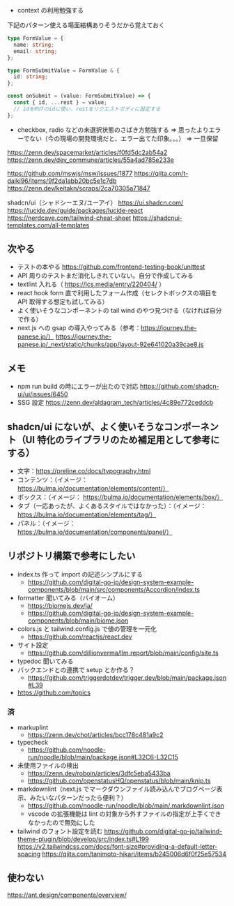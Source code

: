 - context の利用勉強する

下記のパターン使える場面結構ありそうだから覚えておく

```ts
type FormValue = {
  name: string;
  email: string;
};

type FormSubmitValue = FormValue & {
  id: string;
};

const onSubmit = (value: FormSubmitValue) => {
  const { id, ...rest } = value;
  // idをPUTのidに使い、restをリクエストボディに設定する
};
```

- checkbox, radio などの未選択状態のさばき方勉強する
  ⇒ 思ったよりエラーでない（今の現場の開発環境だと、エラー出てた印象。。。）
  ⇒ 一旦保留

https://zenn.dev/spacemarket/articles/f0fd5dc2ab54a2
https://zenn.dev/dev_commune/articles/55a4ad785e233e

https://github.com/mswjs/msw/issues/1877
https://qiita.com/t-daiki96/items/9f2da1abb20bc5e1c7db
https://zenn.dev/keitakn/scraps/2ca70305a71847

shadcn/ui（シャドシーエヌ/ユーアイ）
https://ui.shadcn.com/
https://lucide.dev/guide/packages/lucide-react
https://nerdcave.com/tailwind-cheat-sheet
https://shadcnui-templates.com/all-templates

## 次やる

- テストの本やる
  https://github.com/frontend-testing-book/unittest
- API 周りのテストまだ消化しきれていない。自分で作成してみる
- textlint 入れる（ https://ics.media/entry/220404/ ）
- react hook form 直で利用したフォーム作成（セレクトボックスの項目を API 取得する想定も試してみる）
- よく使いそうなコンポーネントの tail wind のやつ見つける（なければ自分で作る）
- next.js への gsap の導入やってみる（参考：https://journey.the-panese.jp/）
  https://journey.the-panese.jp/_next/static/chunks/app/layout-92e641020a39cae8.js

## メモ

- npm run build の時にエラーが出たので対応
  https://github.com/shadcn-ui/ui/issues/6450
- SSG 設定
  https://zenn.dev/aldagram_tech/articles/4c89e772ceddcb

## shadcn/ui にないが、よく使いそうなコンポーネント（UI 特化のライブラリのため補足用として参考にする）

- 文字：https://preline.co/docs/typography.html
- コンテンツ：（イメージ： https://bulma.io/documentation/elements/content/）
- ボックス：（イメージ： https://bulma.io/documentation/elements/box/）
- タブ（一応あったが、よくあるスタイルではなかった）：（イメージ： https://bulma.io/documentation/elements/tag/）
- パネル：（イメージ： https://bulma.io/documentation/components/panel/）

## リポジトリ構築で参考にしたい

- index.ts 作って import の記述シンプルにする
  - https://github.com/digital-go-jp/design-system-example-components/blob/main/src/components/Accordion/index.ts
- formatter 聞いてみる（バイオーム）
  - https://biomejs.dev/ja/
  - https://github.com/digital-go-jp/design-system-example-components/blob/main/biome.json
- colors.js と tailwind.config.js で値の管理を一元化
  - https://github.com/reactjs/react.dev
- サイト設定
  - https://github.com/dillionverma/llm.report/blob/main/config/site.ts
- typedoc 聞いてみる
- バックエンドとの連携で setup とか作る？
  - https://github.com/triggerdotdev/trigger.dev/blob/main/package.json#L39
- https://github.com/topics

### 済

- markuplint
  - https://zenn.dev/chot/articles/bcc178c481a9c2
- typecheck
  - https://github.com/noodle-run/noodle/blob/main/package.json#L32C6-L32C15
- 未使用ファイルの検出
  - https://zenn.dev/roboin/articles/3dfc5eba5433ba
  - https://github.com/openstatusHQ/openstatus/blob/main/knip.ts
- markdownlint（next.js でマークダウンファイル読み込んでブログページ表示、みたいなパターンだったら便利？）
  - https://github.com/noodle-run/noodle/blob/main/.markdownlint.json
  - vscode の拡張機能は lint の対象から外すファイルの指定が上手くできなかったので無効にした
- tailwind のフォント設定を読む
  https://github.com/digital-go-jp/tailwind-theme-plugin/blob/develop/src/index.ts#L199
  https://v2.tailwindcss.com/docs/font-size#providing-a-default-letter-spacing
  https://qiita.com/tanimoto-hikari/items/b245006d6f0f25e57534

## 使わない

https://ant.design/components/overview/
